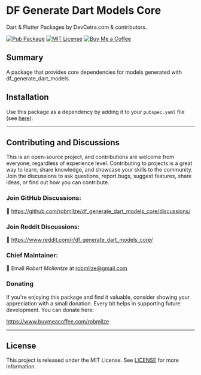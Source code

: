 # DF Generate Dart Models Core

Dart & Flutter Packages by DevCetra.com & contributors.

[![Pub Package](https://img.shields.io/pub/v/df_generate_dart_models_core.svg)](https://pub.dev/packages/df_generate_dart_models_core)
[![MIT License](https://img.shields.io/badge/License-MIT-blue.svg)](https://raw.githubusercontent.com/robmllze/df_generate_dart_models_core/main/LICENSE)
[![Buy Me a Coffee](https://img.shields.io/badge/-buy_me_a%C2%A0coffee-gray?logo=buy-me-a-coffee)](https://www.buymeacoffee.com/robmllze)

## Summary

A package that provides core dependencies for models generated with df_generate_dart_models.

## Installation

Use this package as a dependency by adding it to your `pubspec.yaml` file (see [here](https://pub.dev/packages/df_generate_dart_models_core/install)).

---

## Contributing and Discussions

This is an open-source project, and contributions are welcome from everyone, regardless of experience level. Contributing to projects is a great way to learn, share knowledge, and showcase your skills to the community. Join the discussions to ask questions, report bugs, suggest features, share ideas, or find out how you can contribute.

### Join GitHub Discussions:

💬 https://github.com/robmllze/df_generate_dart_models_core/discussions/

### Join Reddit Discussions:

💬 https://www.reddit.com/r/df_generate_dart_models_core/

### Chief Maintainer:

📧 Email _Robert Mollentze_ at robmllze@gmail.com

### Donating

If you're enjoying this package and find it valuable, consider showing your appreciation with a small donation. Every bit helps in supporting future development. You can donate here:

https://www.buymeacoffee.com/robmllze

---

## License

This project is released under the MIT License. See [LICENSE](https://raw.githubusercontent.com/robmllze/df_generate_dart_models_core/main/LICENSE) for more information.
